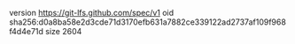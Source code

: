 version https://git-lfs.github.com/spec/v1
oid sha256:d0a8ba58e2d3cde71d3170efb631a7882ce339122ad2737af109f968f4d4e71d
size 2604
